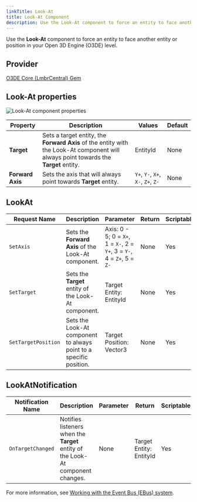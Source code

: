 ```yaml
---
linkTitle: Look-At
title: Look-At Component
description: Use the Look-At component to force an entity to face another entity in your Open 3D Engine (O3DE) level.
---
```


Use the **Look-At** component to force an entity to face another entity or position in your Open 3D Engine (O3DE) level.

## Provider

[O3DE Core (LmbrCentral) Gem](/docs/user-guide/gems/reference/o3de-core)

## Look-At properties

![Look-At component properties](/images/user-guide/components/reference/gameplay/look-at-component.png)

| Property | Description | Values | Default |
|-|-|-|-|
| **Target** | Sets a target entity, the **Forward Axis** of the entity with the Look-At component will always point towards the **Target** entity. | EntityId | None |
| **Forward Axis** | Sets the axis that will always point towards **Target** entity. | `Y+`, `Y-`, `X+`, `X-`, `Z+`, `Z-` | None |

## LookAt

| Request Name | Description | Parameter | Return | Scriptable |
|-|-|-|-|-|
| `SetAxis` | Sets the **Forward Axis** of the Look-At component. | Axis: 0 - 5; 0 = `X+`, 1 = `X-`, 2 = `Y+`, 3 = `Y-`, 4 = `Z+`, 5 = `Z-`| None | Yes |
| `SetTarget` | Sets the **Target** entity of the Look-At component. | Target Entity: EntityId | None | Yes |
| `SetTargetPosition` | Sets the Look-At component to always point to a specific position. | Target Position: Vector3 | None | Yes |

## LookAtNotification

| Notification Name | Description | Parameter | Return | Scriptable |
|-|-|-|-|-|
| `OnTargetChanged` | Notifies listeners when the **Target** entity of the Look-At component changes. | None | Target Entity: EntityId | Yes |

For more information, see [Working with the Event Bus (EBus) system](/docs/user-guide/programming/ebus/).
